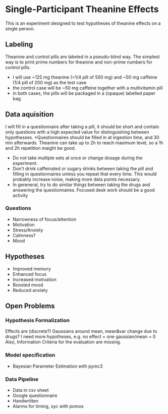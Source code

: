 # Single-Participant Theanine Effects

This is an experiment designed to test hypotheses of theanine effects on a single person.

## Labeling
Theanine and control pills are labeled in a pseudo-blind way.
The simplest way is to print prime numbers for theanine and non-prime numbers for control pills.
* I will use ~125 mg theanine (=1/4 pill of 500 mg) and ~50 mg caffeine (1/4 pill of 200 mg) as the test case
* the control case will be ~50 mg caffeine together with a multivitamin pill
* in both cases, the pills will be packaged in a (opaque) labelled paper bag

## Data aquisition
I will fill in a questionnaire after taking a pill, it should be short and contain only questions with a high expected value for distinguishing between hypothesses.
*Questionnaires should be filled in at ingestion time, and 30 min afterwards.
Theanine can take up to 2h to reach maximum level, so a 1h and 2h repetition maight be good.
* Do not take multiple sets at once or change dosage during the experiment.
* Don't drink caffeinated or sugary drinks between taking the pill and filling in questionnaires unless you repeat that every time. This would probably increase noise, making more data points necessary.
* In gereneral, try to do similar things between taking the drugs and answering the questionnaires. Focused desk work should be a good activity

### Questions
* Narrowness of focus/attention
* Motivation
* Stress/Anxiety
* Calmness?
* Mood

## Hypotheses
* Improved memory
* Enhanced focus
* Increased motivation
* Boosted mood
* Reduced anxiety

## Open Problems
### Hypothesis Formalization
Effects are (discrete?) Gaussians around mean, mean&var change due to drugs?
I need more hypotheses, e.g. no effect = one gaussian/mean = 0
Also, Information Criteria for the evaluation are missing.
### Model specification
* Bayesian Parameter Estimation with pymc3
### Data Pipeline
* Data in csv sheet
* Google questionnaire
* Handwritten
* Alarms for timing, syc with pomos
